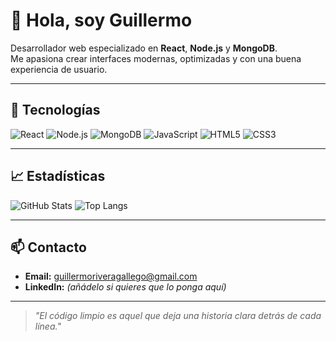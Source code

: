# 👋 Hola, soy Guillermo

Desarrollador web especializado en **React**, **Node.js** y **MongoDB**.  
Me apasiona crear interfaces modernas, optimizadas y con una buena experiencia de usuario.

---

## 🚀 Tecnologías
![React](https://img.shields.io/badge/React-20232A?style=for-the-badge&logo=react&logoColor=61DAFB)
![Node.js](https://img.shields.io/badge/Node.js-43853D?style=for-the-badge&logo=node.js&logoColor=white)
![MongoDB](https://img.shields.io/badge/MongoDB-4EA94B?style=for-the-badge&logo=mongodb&logoColor=white)
![JavaScript](https://img.shields.io/badge/JavaScript-323330?style=for-the-badge&logo=javascript&logoColor=F7DF1E)
![HTML5](https://img.shields.io/badge/HTML5-E34F26?style=for-the-badge&logo=html5&logoColor=white)
![CSS3](https://img.shields.io/badge/CSS3-1572B6?style=for-the-badge&logo=css3&logoColor=white)

---

## 📈 Estadísticas
![GitHub Stats](https://github-readme-stats.vercel.app/api?username=guillermorivera&show_icons=true&theme=dark&hide_border=true)
![Top Langs](https://github-readme-stats.vercel.app/api/top-langs/?username=guillermorivera&layout=compact&theme=dark&hide_border=true)


---

## 📫 Contacto
- **Email:** [guillermoriveragallego@gmail.com](mailto:guillermoriveragallego@gmail.com)
- **LinkedIn:** *(añádelo si quieres que lo ponga aquí)*

---

> _"El código limpio es aquel que deja una historia clara detrás de cada línea."_  

